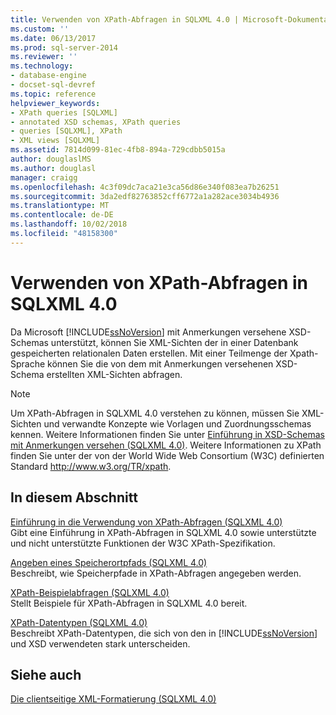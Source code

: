 ```yaml
---
title: Verwenden von XPath-Abfragen in SQLXML 4.0 | Microsoft-Dokumentation
ms.custom: ''
ms.date: 06/13/2017
ms.prod: sql-server-2014
ms.reviewer: ''
ms.technology:
- database-engine
- docset-sql-devref
ms.topic: reference
helpviewer_keywords:
- XPath queries [SQLXML]
- annotated XSD schemas, XPath queries
- queries [SQLXML], XPath
- XML views [SQLXML]
ms.assetid: 7814d099-81ec-4fb8-894a-729cdbb5015a
author: douglaslMS
ms.author: douglasl
manager: craigg
ms.openlocfilehash: 4c3f09dc7aca21e3ca56d86e340f083ea7b26251
ms.sourcegitcommit: 3da2edf82763852cff6772a1a282ace3034b4936
ms.translationtype: MT
ms.contentlocale: de-DE
ms.lasthandoff: 10/02/2018
ms.locfileid: "48158300"
---
```

# <a name="using-xpath-queries-in-sqlxml-40"></a>Verwenden von XPath-Abfragen in SQLXML 4.0
  Da Microsoft [!INCLUDE[ssNoVersion](../../includes/ssnoversion-md.md)] mit Anmerkungen versehene XSD-Schemas unterstützt, können Sie XML-Sichten der in einer Datenbank gespeicherten relationalen Daten erstellen. Mit einer Teilmenge der Xpath-Sprache können Sie die von dem mit Anmerkungen versehenen XSD-Schema erstellten XML-Sichten abfragen.  
  
> [!NOTE]  
>  Um XPath-Abfragen in SQLXML 4.0 verstehen zu können, müssen Sie XML-Sichten und verwandte Konzepte wie Vorlagen und Zuordnungsschemas kennen. Weitere Informationen finden Sie unter [Einführung in XSD-Schemas mit Anmerkungen versehen &#40;SQLXML 4.0&#41;](../sqlxml/annotated-xsd-schemas/introduction-to-annotated-xsd-schemas-sqlxml-4-0.md). Weitere Informationen zu XPath finden Sie unter der von der World Wide Web Consortium (W3C) definierten Standard http://www.w3.org/TR/xpath.  
  
## <a name="in-this-section"></a>In diesem Abschnitt  
 [Einführung in die Verwendung von XPath-Abfragen &#40;SQLXML 4.0&#41;](introduction-to-using-xpath-queries-sqlxml-4-0.md)  
 Gibt eine Einführung in XPath-Abfragen in SQLXML 4.0 sowie unterstützte und nicht unterstützte Funktionen der W3C XPath-Spezifikation.  
  
 [Angeben eines Speicherortpfads &#40;SQLXML 4.0&#41;](location-path/specifying-a-location-path-sqlxml-4-0.md)  
 Beschreibt, wie Speicherpfade in XPath-Abfragen angegeben werden.  
  
 [XPath-Beispielabfragen &#40;SQLXML 4.0&#41;](samples/sample-xpath-queries-sqlxml-4-0.md)  
 Stellt Beispiele für XPath-Abfragen in SQLXML 4.0 bereit.  
  
 [XPath-Datentypen &#40;SQLXML 4.0&#41;](xpath-data-types-sqlxml-4-0.md)  
 Beschreibt XPath-Datentypen, die sich von den in [!INCLUDE[ssNoVersion](../../includes/ssnoversion-md.md)] und XSD verwendeten stark unterscheiden.  
  
## <a name="see-also"></a>Siehe auch  
 [Die clientseitige XML-Formatierung &#40;SQLXML 4.0&#41;](../sqlxml/formatting/client-side-xml-formatting-sqlxml-4-0.md)  
  
  

